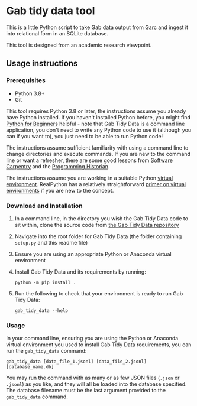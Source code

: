 # Gab tidy data tool

This is a little Python script to take Gab data output from [Garc][garc] and ingest it 
into relational form in an SQLite database.

This tool is designed from an academic research viewpoint.

## Usage instructions

### Prerequisites

- Python 3.8+
- Git

This tool requires Python 3.8 or later, the instructions assume you already have Python
installed. If you haven't installed Python before, you might
find [Python for Beginners][python_beginners] helpful - note that Gab Tidy Data is a 
command line application, you don't need to write any Python code to use it (although
you can if you want to), you just need to be able to run Python code!

The instructions assume sufficient familiarity with using a command line to change
directories and execute commands. If you are new to the command line or want a 
refresher, there are some good lessons from [Software Carpentry][sc_unix_intro] and
the [Programming Historian][ph_bash_intro].

The instructions assume you are working in a suitable Python 
[virtual environment][py_venv]. RealPython has a relatively straightforward 
[primer on virtual environments][realpy_venv] if you are new to the concept.

### Download and Installation

1. In a command line, in the directory you wish the Gab Tidy Data code to sit within,
   clone the source code from [the Gab Tidy Data repository][github_repo]
    
2. Navigate into the root folder for Gab Tidy Data (the folder containing `setup.py` 
   and this readme file)
   
3. Ensure you are using an appropriate Python or Anaconda virtual environment

4. Install Gab Tidy Data and its requirements by running:

   `python -m pip install .`

5. Run the following to check that your environment is ready to run Gab Tidy Data:
   
    `gab_tidy_data --help`

### Usage

In your command line, ensuring you are using the Python or Anaconda virtual environment
you used to install Gab Tidy Data requirements, you can run the `gab_tidy_data` command:

```
gab_tidy_data [data_file_1.jsonl] [data_file_2.jsonl] [database_name.db]
```

You may run the command with as many or as few JSON files (`.json` or `.jsonl`) as you
like, and they will all be loaded into the database specified. The database filename
must be the last argument provided to the `gab_tidy_data` command.


[Garc]: https://github.com/ChrisStevens/garc
[github_repo]: https://github.com/QUT-Digital-Observatory/gab_tidy_data
[python_beginners]: https://www.python.org/about/gettingstarted/
[sc_unix_intro]: https://swcarpentry.github.io/shell-novice/
[ph_bash_intro]: https://programminghistorian.org/en/lessons/intro-to-bash
[py_venv]: https://docs.python.org/3/tutorial/venv.html
[realpy_venv]: https://realpython.com/python-virtual-environments-a-primer/